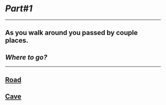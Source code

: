 # *Part#1*

---

## As you walk around you passed by couple places.
## _Where to go?_

---

## [Road](../choice1a/scene3a.md)
 
## [Cave]()